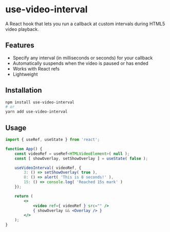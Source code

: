 # use-video-interval

A React hook that lets you run a callback at custom intervals during HTML5 video playback.

## Features

- Specify any interval (in milliseconds or seconds) for your callback  
- Automatically suspends when the video is paused or has ended  
- Works with React refs  
- Lightweight

## Installation

```bash
npm install use-video-interval
# or
yarn add use-video-interval
```

## Usage

```jsx
import { useRef, useState } from 'react';

function App() {
    const videoRef = useRef<HTMLVideoElement>( null );
    const [ showOverlay, setShowOverlay ] = useState( false );

    useVideoInterval( videoRef, {
        3: () => setShowOverlay( true ),
        8: () => alert( 'This is 8 seconds!' ),
        15: () => console.log( 'Reached 15s mark' )
    });

    return (
        <>
            <video ref={ videoRef } src="" />
            { showOverlay && <Overlay /> }
        </>
    );
}
```
